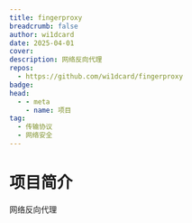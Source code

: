 ```yaml
---
title: fingerproxy
breadcrumb: false
author: wi1dcard
date: 2025-04-01
cover: 
description: 网络反向代理
repos:
  - https://github.com/wi1dcard/fingerproxy
badge: 
head:
  - - meta
    - name: 项目
tag:
  - 传输协议
  - 网络安全
---
```




# 项目简介
网络反向代理
